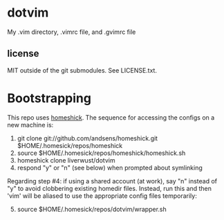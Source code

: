 # dotvim

My .vim directory, .vimrc file, and .gvimrc file

## license

MIT outside of the git submodules. See LICENSE.txt.

# Bootstrapping

This repo uses [homeshick](https://github.com/andsens/homeshick). The
sequence for accessing the configs on a new machine is:

1. git clone git://github.com/andsens/homeshick.git $HOME/.homesick/repos/homeshick
2. source $HOME/.homesick/repos/homeshick/homeshick.sh
3. homeshick clone liverwust/dotvim
4. respond "y" or "n" (see below) when prompted about symlinking

Regarding step #4: if using a shared account (at work), say "n" instead
of "y" to avoid clobbering existing homedir files. Instead, run this and
then 'vim' will be aliased to use the appropriate config files
temporarily:

5. source $HOME/.homesick/repos/dotvim/wrapper.sh
